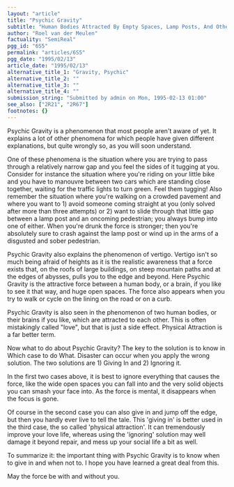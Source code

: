 ```yaml
---
layout: "article"
title: "Psychic Gravity"
subtitle: "Human Bodies Attracted By Empty Spaces, Lamp Posts, And Other Humans"
author: "Roel van der Meulen"
factuality: "SemiReal"
pgg_id: "6S5"
permalink: "articles/6S5"
pgg_date: "1995/02/13"
article_date: "1995/02/13"
alternative_title_1: "Gravity, Psychic"
alternative_title_2: ""
alternative_title_3: ""
alternative_title_4: ""
submission_string: "Submitted by admin on Mon, 1995-02-13 01:00"
see_also: ["2R21", "2R67"]
footnotes: {}
---
```

<div>
<p>Psychic Gravity is a phenomenon that most people aren't aware of yet. It explains a lot of other phenomena for which people have given different explanations, but quite wrongly so, as you will soon understand.</p>
<p>One of these phenomena is the situation where you are trying to pass through a relatively narrow gap and you feel the sides of it tugging at you. Consider for instance the situation where you're riding on your little bike and you have to manouvre between two cars which are standing close together, waiting for the traffic lights to turn green. Feel them tugging! Also remember the situation where you're walking on a crowded pavement and where you want to 1) avoid someone coming straight at you (only solved after more than three attempts) or 2) want to slide through that little gap between a lamp post and an oncoming pedestrian; you always bump into one of either. When you're drunk the force is stronger; then you're absolutely sure to crash against the lamp post or wind up in the arms of a disgusted and sober pedestrian.</p>
<p>Psychic Gravity also explains the phenomenon of vertigo. Vertigo isn't so much being afraid of heights as it is the realistic awareness that a force exists that, on the roofs of large buildings, on steep mountain paths and at the edges of abysses, pulls you to the edge and beyond. Here Psychic Gravity is the attractive force between a human body, or a brain, if you like to see it that way, and huge open spaces. The force also appears when you try to walk or cycle on the lining on the road or on a curb.</p>
<p>Psychic Gravity is also seen in the phenomenon of two human bodies, or their brains if you like, which are attracted to each other. This is often mistakingly called "love", but that is just a side effect. Physical Attraction is a far better term.</p>
<p>Now what to do about Psychic Gravity? The key to the solution is to know in Which case to do What. Disaster can occur when you apply the wrong solution. The two solutions are 1) Giving In and 2) Ignoring it.</p>
<p>In the first two cases above, it is best to ignore everything that causes the force, like the wide open spaces you can fall into and the very solid objects you can smash your face into. As the force is mental, it disappears when the focus is gone.</p>
<p>Of course in the second case you can also give in and jump off the edge, but then you hardly ever live to tell the tale. This 'giving in' is better used in the third case, the so called 'physical attraction'. It can tremendously improve your love life, whereas using the 'ignoring' solution may well damage it beyond repair, and mess up your social life a bit as well.</p>
<p>To summarize it: the important thing with Psychic Gravity is to know when to give in and when not to. I hope you have learned a great deal from this.</p>
<p>May the force be with and without you.</p>
</div>
